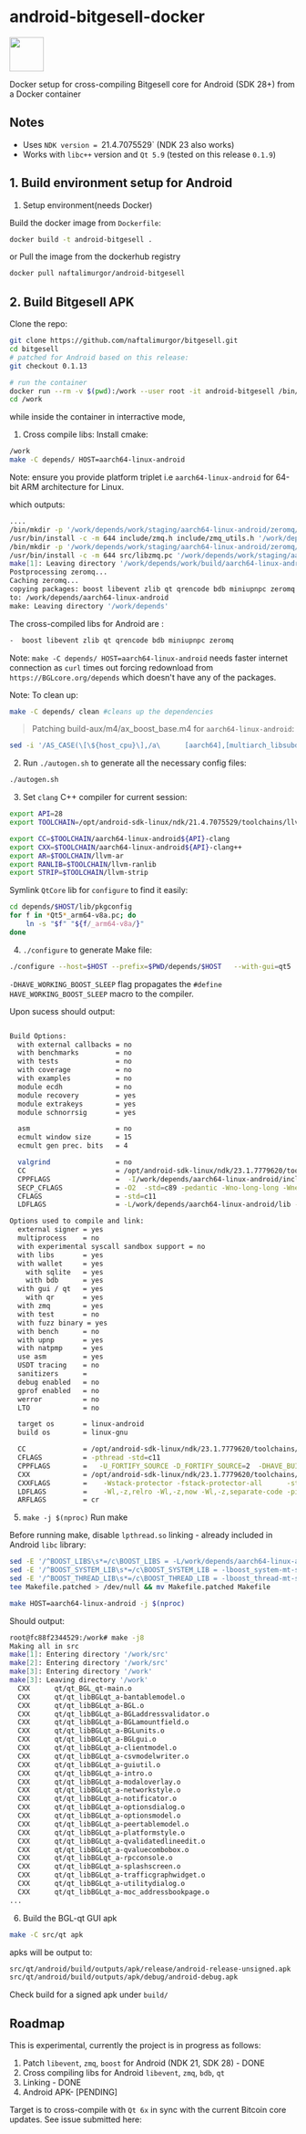 # android-bitgesell-docker
<img src="Icon.png" style="height: 60px;" />

Docker setup for cross-compiling Bitgesell core for Android (SDK 28+) from a Docker container

## Notes
- Uses `NDK version = `21.4.7075529` (NDK 23 also works)
- Works with `libc++` version and `Qt 5.9` (tested on this release `0.1.9`)


## 1. Build environment setup for Android
1. Setup environment(needs Docker)

Build the docker image from `Dockerfile`:

```sh
docker build -t android-bitgesell .
```

or Pull the image from the dockerhub registry

```sh
docker pull naftalimurgor/android-bitgesell
```


## 2. Build Bitgesell APK 

Clone the repo:

```sh
git clone https://github.com/naftalimurgor/bitgesell.git
cd bitgesell
# patched for Android based on this release:
git checkout 0.1.13

# run the container
docker run --rm -v $(pwd):/work --user root -it android-bitgesell /bin/bash
cd /work

```

while inside the container in interractive mode,


1. Cross compile libs:
Install cmake:

```sh
/work
make -C depends/ HOST=aarch64-linux-android
```
Note: ensure you provide platform triplet i.e `aarch64-linux-android`  for 64-bit ARM architecture for Linux.

which outputs:

```sh
....
/bin/mkdir -p '/work/depends/work/staging/aarch64-linux-android/zeromq/4.3.1-559e011f607/work/depends/aarch64-linux-android/include'
/usr/bin/install -c -m 644 include/zmq.h include/zmq_utils.h '/work/depends/work/staging/aarch64-linux-android/zeromq/4.3.1-559e011f607/work/depends/aarch64-linux-android/include'
/bin/mkdir -p '/work/depends/work/staging/aarch64-linux-android/zeromq/4.3.1-559e011f607/work/depends/aarch64-linux-android/lib/pkgconfig'
/usr/bin/install -c -m 644 src/libzmq.pc '/work/depends/work/staging/aarch64-linux-android/zeromq/4.3.1-559e011f607/work/depends/aarch64-linux-android/lib/pkgconfig'
make[1]: Leaving directory '/work/depends/work/build/aarch64-linux-android/zeromq/4.3.1-559e011f607'
Postprocessing zeromq...
Caching zeromq...
copying packages: boost libevent zlib qt qrencode bdb miniupnpc zeromq
to: /work/depends/aarch64-linux-android
make: Leaving directory '/work/depends'

```
The cross-compiled libs for Android are :
```sh
-  boost libevent zlib qt qrencode bdb miniupnpc zeromq
```

Note: `make -C depends/ HOST=aarch64-linux-android` needs faster internet connection as `curl` times out forcing redownload from `https://BGLcore.org/depends` which doesn't have any of the packages.

Note: To clean up:

```sh
make -C depends/ clean #cleans up the dependencies
```

> Patching build-aux/m4/ax_boost_base.m4 for `aarch64-linux-android`:

```sh
sed -i '/AS_CASE(\[\${host_cpu}\],/a\      [aarch64],[multiarch_libsubdir="lib/aarch64-linux-android"],' build-aux/m4/ax_boost_base.m4
```

2. Run `./autogen.sh` to generate all the necessary config files:

```sh
./autogen.sh
```

3. Set `clang` C++ compiler for current session:

```sh
export API=28
export TOOLCHAIN=/opt/android-sdk-linux/ndk/21.4.7075529/toolchains/llvm/prebuilt/linux-x86_64/bin

export CC=$TOOLCHAIN/aarch64-linux-android${API}-clang
export CXX=$TOOLCHAIN/aarch64-linux-android${API}-clang++
export AR=$TOOLCHAIN/llvm-ar
export RANLIB=$TOOLCHAIN/llvm-ranlib
export STRIP=$TOOLCHAIN/llvm-strip

```

Symlink `QtCore` lib for `configure` to find it easily:

```sh
cd depends/$HOST/lib/pkgconfig
for f in *Qt5*_arm64-v8a.pc; do
    ln -s "$f" "${f/_arm64-v8a/}"
done

```

4. `./configure` to generate Make file:

```sh
./configure --host=$HOST --prefix=$PWD/depends/$HOST   --with-gui=qt5   --enable-glibc-back-compat   --disable-bench   --disable-tests

```

`-DHAVE_WORKING_BOOST_SLEEP` flag propagates the `#define HAVE_WORKING_BOOST_SLEEP` macro to the compiler.


Upon sucess should output:
```sh

Build Options:
  with external callbacks = no
  with benchmarks         = no
  with tests              = no
  with coverage           = no
  with examples           = no
  module ecdh             = no
  module recovery         = yes
  module extrakeys        = yes
  module schnorrsig       = yes

  asm                     = no
  ecmult window size      = 15
  ecmult gen prec. bits   = 4

  valgrind                = no
  CC                      = /opt/android-sdk-linux/ndk/23.1.7779620/toolchains/llvm/prebuilt/linux-x86_64/bin/aarch64-linux-android28-clang
  CPPFLAGS                =  -I/work/depends/aarch64-linux-android/include/ 
  SECP_CFLAGS             = -O2  -std=c89 -pedantic -Wno-long-long -Wnested-externs -Wshadow -Wstrict-prototypes -Wundef -Wno-overlength-strings -Wall -Wno-unused-function -Wextra -Wcast-align -Wconditional-uninitialized -fvisibility=hidden 
  CFLAGS                  = -std=c11 
  LDFLAGS                 = -L/work/depends/aarch64-linux-android/lib -lc++

Options used to compile and link:
  external signer = yes
  multiprocess    = no
  with experimental syscall sandbox support = no
  with libs       = yes
  with wallet     = yes
    with sqlite   = yes
    with bdb      = yes
  with gui / qt   = yes
    with qr       = yes
  with zmq        = yes
  with test       = no
  with fuzz binary = yes
  with bench      = no
  with upnp       = yes
  with natpmp     = yes
  use asm         = yes
  USDT tracing    = no
  sanitizers      = 
  debug enabled   = no
  gprof enabled   = no
  werror          = no
  LTO             = no

  target os       = linux-android
  build os        = linux-gnu

  CC              = /opt/android-sdk-linux/ndk/23.1.7779620/toolchains/llvm/prebuilt/linux-x86_64/bin/aarch64-linux-android28-clang
  CFLAGS          = -pthread -std=c11 
  CPPFLAGS        =   -U_FORTIFY_SOURCE -D_FORTIFY_SOURCE=2  -DHAVE_BUILD_INFO -DPROVIDE_FUZZ_MAIN_FUNCTION -I/work/depends/aarch64-linux-android/include/ 
  CXX             = /opt/android-sdk-linux/ndk/23.1.7779620/toolchains/llvm/prebuilt/linux-x86_64/bin/aarch64-linux-android28-clang++ -std=c++17
  CXXFLAGS        =    -Wstack-protector -fstack-protector-all      -std=c++17 --std=c++17
  LDFLAGS         =    -Wl,-z,relro -Wl,-z,now -Wl,-z,separate-code -pie   -L/work/depends/aarch64-linux-android/lib -lc++
  ARFLAGS         = cr

```

5. `make -j $(nproc)`
Run make

Before running make, disable `lpthread.so` linking - already included in Android `libc` library:

```sh
sed -E '/^BOOST_LIBS\s*=/c\BOOST_LIBS = -L/work/depends/aarch64-linux-android/lib -lboost_system-mt-s-a64 -lboost_filesystem-mt-s-a64 -lboost_thread-mt-s-a64 -lpthread -lboost_chrono-mt-a64' Makefile | \
sed -E '/^BOOST_SYSTEM_LIB\s*=/c\BOOST_SYSTEM_LIB = -lboost_system-mt-s-a64' | \
sed -E '/^BOOST_THREAD_LIB\s*=/c\BOOST_THREAD_LIB = -lboost_thread-mt-s-a64 -lpthread' | \
tee Makefile.patched > /dev/null && mv Makefile.patched Makefile

```

```sh
make HOST=aarch64-linux-android -j $(nproc)
```

Should output:

```sh
root@fc88f2344529:/work# make -j8
Making all in src
make[1]: Entering directory '/work/src'
make[2]: Entering directory '/work/src'
make[3]: Entering directory '/work'
make[3]: Leaving directory '/work'
  CXX      qt/qt_BGL_qt-main.o
  CXX      qt/qt_libBGLqt_a-bantablemodel.o
  CXX      qt/qt_libBGLqt_a-BGL.o
  CXX      qt/qt_libBGLqt_a-BGLaddressvalidator.o
  CXX      qt/qt_libBGLqt_a-BGLamountfield.o
  CXX      qt/qt_libBGLqt_a-BGLunits.o
  CXX      qt/qt_libBGLqt_a-BGLgui.o
  CXX      qt/qt_libBGLqt_a-clientmodel.o
  CXX      qt/qt_libBGLqt_a-csvmodelwriter.o
  CXX      qt/qt_libBGLqt_a-guiutil.o
  CXX      qt/qt_libBGLqt_a-intro.o
  CXX      qt/qt_libBGLqt_a-modaloverlay.o
  CXX      qt/qt_libBGLqt_a-networkstyle.o
  CXX      qt/qt_libBGLqt_a-notificator.o
  CXX      qt/qt_libBGLqt_a-optionsdialog.o
  CXX      qt/qt_libBGLqt_a-optionsmodel.o
  CXX      qt/qt_libBGLqt_a-peertablemodel.o
  CXX      qt/qt_libBGLqt_a-platformstyle.o
  CXX      qt/qt_libBGLqt_a-qvalidatedlineedit.o
  CXX      qt/qt_libBGLqt_a-qvaluecombobox.o
  CXX      qt/qt_libBGLqt_a-rpcconsole.o
  CXX      qt/qt_libBGLqt_a-splashscreen.o
  CXX      qt/qt_libBGLqt_a-trafficgraphwidget.o
  CXX      qt/qt_libBGLqt_a-utilitydialog.o
  CXX      qt/qt_libBGLqt_a-moc_addressbookpage.o
...
```

6. Build the BGL-qt GUI apk 

```sh
make -C src/qt apk
```

apks will be output to:

```sh
src/qt/android/build/outputs/apk/release/android-release-unsigned.apk
src/qt/android/build/outputs/apk/debug/android-debug.apk
```

Check build for a signed apk under `build/`

## Roadmap
This is experimental, currently the project is in progress as follows:

1. Patch `libevent`, `zmq`, `boost` for Android (NDK 21, SDK 28) - DONE
2. Cross compiling libs for Android `libevent`, `zmq`, `bdb`, `qt`
3. Linking - DONE
4. Android APK- [PENDING]

Target is to cross-compile with `Qt 6x` in sync with the current Bitcoin core updates. See issue submitted here: 